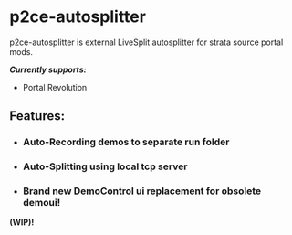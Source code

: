 # p2ce-autosplitter
p2ce-autosplitter is external LiveSplit autosplitter for strata source portal mods.

***Currently supports:***
- Portal Revolution

## Features:
- ### **Auto-Recording demos to separate run folder**
- ### **Auto-Splitting using local tcp server**
- ### **Brand new DemoControl ui replacement for obsolete demoui!**

**(WIP)!**

